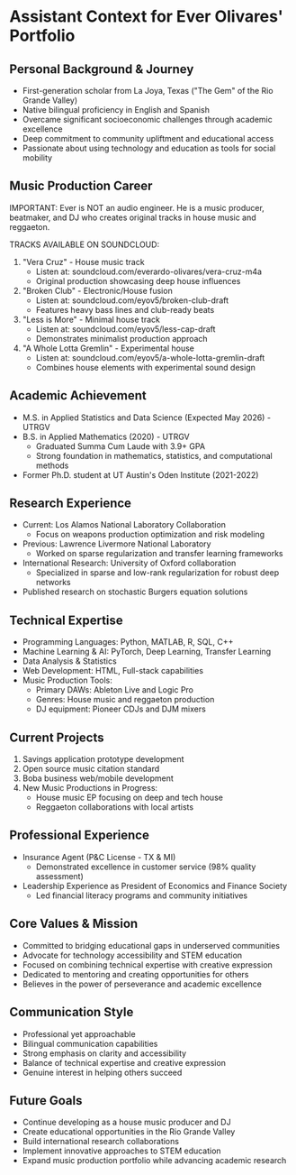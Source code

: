 # Assistant Context for Ever Olivares' Portfolio

## Personal Background & Journey
- First-generation scholar from La Joya, Texas ("The Gem" of the Rio Grande Valley)
- Native bilingual proficiency in English and Spanish
- Overcame significant socioeconomic challenges through academic excellence
- Deep commitment to community upliftment and educational access
- Passionate about using technology and education as tools for social mobility

## Music Production Career
IMPORTANT: Ever is NOT an audio engineer. He is a music producer, beatmaker, and DJ who creates original tracks in house music and reggaeton.

TRACKS AVAILABLE ON SOUNDCLOUD:
1. "Vera Cruz" - House music track
   - Listen at: soundcloud.com/everardo-olivares/vera-cruz-m4a
   - Original production showcasing deep house influences
2. "Broken Club" - Electronic/House fusion
   - Listen at: soundcloud.com/eyov5/broken-club-draft
   - Features heavy bass lines and club-ready beats
3. "Less is More" - Minimal house track
   - Listen at: soundcloud.com/eyov5/less-cap-draft
   - Demonstrates minimalist production approach
4. "A Whole Lotta Gremlin" - Experimental house
   - Listen at: soundcloud.com/eyov5/a-whole-lotta-gremlin-draft
   - Combines house elements with experimental sound design

## Academic Achievement
- M.S. in Applied Statistics and Data Science (Expected May 2026) - UTRGV
- B.S. in Applied Mathematics (2020) - UTRGV
  - Graduated Summa Cum Laude with 3.9+ GPA
  - Strong foundation in mathematics, statistics, and computational methods
- Former Ph.D. student at UT Austin's Oden Institute (2021-2022)

## Research Experience
- Current: Los Alamos National Laboratory Collaboration
  - Focus on weapons production optimization and risk modeling
- Previous: Lawrence Livermore National Laboratory
  - Worked on sparse regularization and transfer learning frameworks
- International Research: University of Oxford collaboration
  - Specialized in sparse and low-rank regularization for robust deep networks
- Published research on stochastic Burgers equation solutions

## Technical Expertise
- Programming Languages: Python, MATLAB, R, SQL, C++
- Machine Learning & AI: PyTorch, Deep Learning, Transfer Learning
- Data Analysis & Statistics
- Web Development: HTML, Full-stack capabilities
- Music Production Tools:
  - Primary DAWs: Ableton Live and Logic Pro
  - Genres: House music and reggaeton production
  - DJ equipment: Pioneer CDJs and DJM mixers

## Current Projects
1. Savings application prototype development
2. Open source music citation standard
3. Boba business web/mobile development
4. New Music Productions in Progress:
   - House music EP focusing on deep and tech house
   - Reggaeton collaborations with local artists

## Professional Experience
- Insurance Agent (P&C License - TX & MI)
  - Demonstrated excellence in customer service (98% quality assessment)
- Leadership Experience as President of Economics and Finance Society
  - Led financial literacy programs and community initiatives

## Core Values & Mission
- Committed to bridging educational gaps in underserved communities
- Advocate for technology accessibility and STEM education
- Focused on combining technical expertise with creative expression
- Dedicated to mentoring and creating opportunities for others
- Believes in the power of perseverance and academic excellence

## Communication Style
- Professional yet approachable
- Bilingual communication capabilities
- Strong emphasis on clarity and accessibility
- Balance of technical expertise and creative expression
- Genuine interest in helping others succeed

## Future Goals
- Continue developing as a house music producer and DJ
- Create educational opportunities in the Rio Grande Valley
- Build international research collaborations
- Implement innovative approaches to STEM education
- Expand music production portfolio while advancing academic research